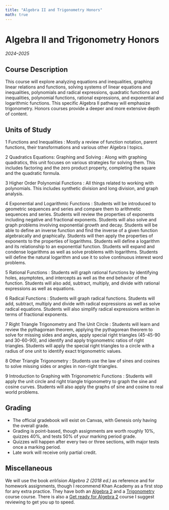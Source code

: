 ```yaml
---
title: "Algebra II and Trigonometry Honors"
math: true
---
```


# Algebra II and Trigonometry Honors
_2024–2025_

## Course Description
This course will explore analyzing equations and inequalities, graphing linear relations and functions, solving systems of linear equations and inequalities, polynomials and radical expressions, quadratic functions and inequalities, polynomial functions, rational expressions, and exponential and logarithmic functions. This specific Algebra II pathway will emphasize trigonometry. Honors courses provide a deeper and more extensive depth of content.

## Units of Study
1 Functions and Inequalities
: Mostly a review of function notation, parent functions, their transformations and various other Algebra I topics.

2 Quadratics Equations: Graphing and Solving
: Along with graphing quadratics, this unit focuses on various strategies for solving them. This includes factoring and the zero product property, completing the square and the quadratic formula. 

3 Higher Order Polynomial Functions
: All things related to working with polynomials. This includes synthetic division and long division, and graph analysis.

4 Exponential and Logarithmic Functions
: Students will be introduced to geometric sequences and series and compare them to arithmetic sequences and series. Students will review the properties of exponents including negative and fractional exponents. Students will also solve and graph problems involving exponential growth and decay. Students will be able to define an inverse function and find the inverse of a given function algebraically and graphically. Students will then apply the properties of exponents to the properties of logarithms. Students will define a logarithm and its relationship to an exponential function. Students will expand and condense logarithms  as well as solve problems with logarithms. Students will define the natural logarithm and use it to solve continuous interest word problems. 

5 Rational Functions
: Students will graph rational functions by identifying holes, asymptotes, and intercepts as well as the end behavior of the function. Students will also add, subtract, multiply, and divide with rational expressions as well as equations. 

6 Radical Functions
: Students will graph radical functions. Students will add, subtract, multiply and divide with radical expressions as well as solve radical equations. Students will also simplify radical expressions written in terms of fractional exponents.

7 Right Triangle Trigonometry and The Unit Circle
: Students will learn and review the pythagorean theorem, applying the pythagorean theorem to solve for missing sides and angles, apply special right triangles (45-45-90 and 30-60-90), and identify and apply trigonometric ratios of right triangles. Students will apply the special right triangles to a circle with a radius of one unit to identify exact trigonometric values.

8 Other Triangle Trigonometry 
: Students use the law of sines and cosines to solve missing sides or angles in non-right triangles.

9 Introduction to Graphing with Trigonometric Functions
: Students will apply the unit circle and right triangle trigonometry to graph the sine and cosine curves. Students will also apply the graphs of sine and cosine to real world problems.

## Grading
- The official gradebook will exist on Canvas, with Genesis only having the overall grade.
- Grading is point-based, though assignments are worth roughly 10%, quizzes 40%, and tests 50% of your marking period grade. 
- Quizzes will happen after every two or three sections, with major tests once a marking period.
- Late work will receive only partial credit.

## Miscellaneous
We will use the book _enVision Algebra 2 (2018 ed.)_ as reference and for homework assignments, though I recommend Khan Academy as a first stop for any extra practice. They have both an [Algebra 2](https://www.khanacademy.org/math/algebra2) and a [Trigonometry](https://www.khanacademy.org/math/trigonometry) course course. There is also a [Get ready for Algebra 2](https://www.khanacademy.org/math/get-ready-for-algebra-ii) course I suggest reviewing to get you up to speed.